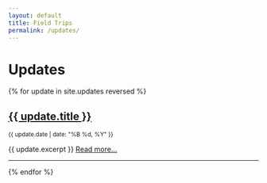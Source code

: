 ```yaml
---
layout: default
title: Field Trips
permalink: /updates/
---
```


<h1>Updates</h1>

{% for update in site.updates reversed %}
  <article>
    <h2><a href="{{ update.url }}">{{ update.title }}</a></h2>
    <p><small>{{ update.date | date: "%B %d, %Y" }}</small></p>
    <p>
      {{ update.excerpt }}
      <a href="{{ update.url }}">Read more...</a>
    </p>
    <hr>
  </article>
{% endfor %}
